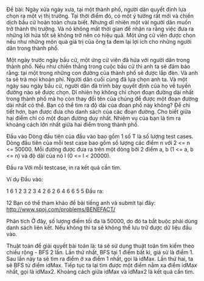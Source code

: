 Đề bài:
Ngày xửa ngày xưa, tại một thành phố, người dân quyết định lựa chọn ra một vị thị trưởng. Tại thời điểm đó, có một ý tưởng rất mới và chiến dịch bầu cử hoàn toàn chưa biết. Nhưng dĩ nhiên một vài người dân muốn trở thành thị trưởng. Và nó không mất thời gian để nhận ra rằng việc đưa ra những lời hứa tốt sẽ không trở nên có hiệu quả. Một ứng cử viên được chọn nếu như những món quà giá trị của ông ta đem lại lợi ích cho những người dân trong thành phố.

Một ngày trước ngày bầu cử, một ứng cử viên đã hứa với người dân trong thành phố. Nếu như chiến thắng trong cuộc bầu cử thì anh ta sẽ đảm bảo rằng: tại một trong những con đường của thành phố sẽ được lắp đèn. Và anh ta sẽ trả mọi khoản phí. Người dân cuối cùng đã lựa chọn anh ta. Và một ngày sau ngày bầu cử, người dân đã trình bày quyết định của họ về tuyến đường nào sẽ được chọn. Dĩ nhiên họ không chỉ chọn đoạn đường dài nhất trong thành phố mà họ còn thay đổi tên của chúng để được một đoạn đường dài nhất có thể. Bạn có thể tìm ra độ dài của đoạn phố này không? Để chi tiết hơn, bạn được đưa cho danh sách của các đoạn đường. Cho biết giữa hai điểm chỉ có một đoạn đường duy nhất. Nhiệm vụ của bạn là tìm ra khoảng cách lớn nhất giữa hai điểm trong thành phố.

Đầu vào
Dòng đầu tiên của đầu vào bao gồm 1 số T là số lượng test cases. Dòng đầu tiên của mỗi test case bao gồm số lượng các điểm n với 2 <= n <= 50000. Mỗi đường được đưa ra trên một dòng bởi 2 điểm a, b (1 <= a, b <= n) và độ dài của nó l (0 <= l < 20000).

Đầu ra
Với mỗi testcase, in ra kết quả cần tìm.

Ví dụ
Đầu vào:

1 
6 
1 2 3 
2 3 4 
2 6 2 
6 4 6 
6 5 5 
Đầu ra:

12 
Bạn có thể tham khảo đề bài tiếng anh và submit tại đây: http://www.spoj.com/problems/BENEFACT/

Phân tích
Ở đây, số lượng điểm tối đa là 50000, do đó ta bắt buộc phải dùng danh sách liên kết. Nếu không thì ta sẽ không thể lưu trữ được dữ liệu đầu vào.

Thuật toán để giải quyết bài toán là: ta sẽ sử dụng thuật toán tìm kiếm theo chiều rộng - BFS 2 lần. Lần thứ nhất, BFS tại 1 điểm bất kì, giả sử là điểm 1. Sau lần này ta sẽ tìm ra điểm ở xa điểm 1 nhất, gọi là idMax. Lần thứ hai, ta sẽ BFS từ điểm idMax. Tiếp tục ta lại tìm được một điểm nằm xa điểm idMax nhất, gọi là idMax2. Khoảng cách giữa idMax và idMax2 là kết quả cần tìm.
